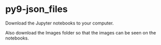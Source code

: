 # py9-json_files

Download the Jupyter notebooks to your computer.

Also download the Images folder so that the images can be seen on the notebooks.
